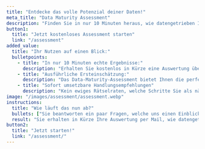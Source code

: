 ```yaml
---
title: "Entdecke das volle Potenzial deiner Daten!"
meta_title: "Data Maturity Assessment"
description: "Finden Sie in nur 10 Minuten heraus, wie datengetrieben Ihr Unternehmen wirklich ist: <br>Mit unserem kostenlosen Data-Maturity-Assessment"
button1: 
  title: "Jetzt kostenloses Assessment starten"
  link: "/assessment"
added_value: 
  title: "Ihr Nutzen auf einen Blick:"
  bulletpoints: 
    - title: "In nur 10 Minuten echte Ergebnisse:" 
      description: "Erhalten Sie kostenlos in Kürze eine Auswertung über den Reifegrad Ihrer Organisation im Umgang mit Daten" 
    - title: "Ausführliche Ersteinschätzung:"  
      description: "Das Data-Maturity-Assessment bietet Ihnen die perfekte Grundlage für ausführlichere Analysen Ihrer Organisation" 
    - title: "Sofort umsetzbare Handlungsempfehlungen"
      description: "Kein ewiges Rätselraten, welche Schritte Sie als nächstes unternehmen müssen" 
image: "/images/assessment/assessment.webp"
instructions: 
  title: "Wie läuft das nun ab?"
  bullets: ["Sie beantworten ein paar Fragen, welche uns einen Einblick in Ihr Unternehmen und die Arbeit mit Daten geben", "Sie geben Ihre Kontaktdaten an, damit wir Ihnen die Ergebnisse zusenden können", "Unser Algorithmus erledigt den Rest"]
  result: "Sie erhalten in Kürze Ihre Auswertung per Mail, wie datengetrieben Ihr Unternehmen ist und welche Use-Cases Sie als nächstes angehen können."
button2: 
  title: "Jetzt starten!"
  link: "/assessment/"
---
```

